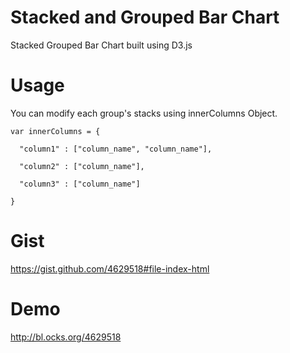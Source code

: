 Stacked and Grouped Bar Chart
===================

Stacked Grouped Bar Chart built using D3.js

Usage
=====
You can modify each group's stacks using innerColumns Object.

    var innerColumns = {

      "column1" : ["column_name", "column_name"],
  
      "column2" : ["column_name"],
  
      "column3" : ["column_name"]
  
    }

Gist
====
https://gist.github.com/4629518#file-index-html

Demo
====
http://bl.ocks.org/4629518
